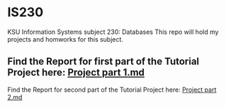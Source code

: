 # IS230
KSU Information Systems subject 230: Databases
This repo will hold my projects and homworks for this subject.

Find the Report for first part of the Tutorial Project here: [Project part 1.md](./phase1/ProjectPart1.md)
---
Find the Report for second part of the Tutorial Project here: [Project part 2.md](./phase2/ProjectPart2.md)
